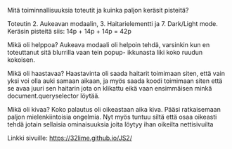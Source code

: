 Mitä toiminnallisuuksia toteutit ja kuinka paljon keräsit pisteitä?

 Toteutin 2. Aukeavan modaalin, 3. Haitarielementti ja 7. Dark/Light mode. Keräsin pisteitä siis: 14p + 14p + 14p = 42p

Mikä oli helppoa?
 Aukeava modaali oli helpoin tehdä, varsinkin kun en toteuttanut sitä blurrilla vaan tein popup- ikkunasta liki koko ruudun kokoisen. 

Mikä oli haastavaa?
 Haastavinta oli saada haitarit toimimaan siten, että vain yksi voi olla auki samaan aikaan, ja myös saada koodi toimimaan siten että se avaa juuri sen haitarin jota on klikattu eikä vaan ensimmäisen minkä document.queryselector löytää. 

Mikä oli kivaa?
 Koko palautus oli oikeastaan aika kiva. Pääsi ratkaisemaan paljon mielenkiintoisia ongelmia. Nyt myös tuntuu siltä että osaa oikeasti tehdä jotain sellaisia ominaisuuksia joita löytyy ihan oikeilta nettisivuilta

Linkki sivuille: https://32lime.github.io/JS2/